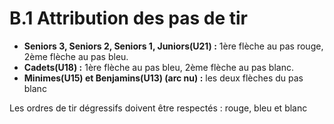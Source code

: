 # B.1 Attribution des pas de tir

- **Seniors 3, Seniors 2, Seniors 1, Juniors(U21) :** 1ère flèche au pas rouge, 2ème flèche au pas bleu.
- **Cadets(U18) :** 1ère flèche au pas bleu, 2ème flèche au pas blanc.
- **Minimes(U15) et Benjamins(U13) (arc nu) :** les deux flèches du pas blanc


Les ordres de tir dégressifs doivent être respectés : rouge, bleu et blanc
